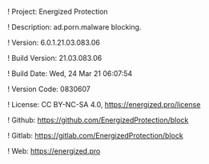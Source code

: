 ! Project: Energized Protection

! Description: ad.porn.malware blocking.

! Version: 6.0.1.21.03.083.06

! Build Version: 21.03.083.06

! Build Date: Wed, 24 Mar 21 06:07:54

! Version Code: 0830607

! License: CC BY-NC-SA 4.0, https://energized.pro/license

! Github: https://github.com/EnergizedProtection/block

! Gitlab: https://gitlab.com/EnergizedProtection/block


! Web: https://energized.pro
